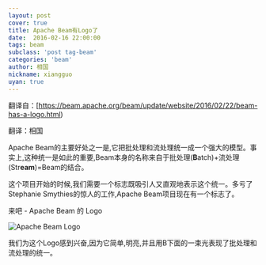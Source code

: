 ```yaml
---
layout: post
cover: true
title: Apache Beam有Logo了
date:  2016-02-16 22:00:00
tags: beam
subclass: 'post tag-beam'
categories: 'beam'
author: 相国
nickname: xiangguo
uyan: true
---
```

翻译自：[https://beam.apache.org/beam/update/website/2016/02/22/beam-has-a-logo.html)

翻译：相国


Apache Beam的主要好处之一是,它把批处理和流处理统一成一个强大的模型。事实上,这种统一是如此的重要,Beam本身的名称来自于批处理(**B**atch)+流处理(Str**eam**)=Beam的结合。

这个项目开始的时候,我们需要一个标志既吸引人又直观地表示这个统一。多亏了Stephanie Smythies的惊人的工作,Apache Beam项目现在有一个标志了。

来吧 - Apache Beam 的 Logo

![Apache Beam Logo](https://beam.apache.org/images/beam_logo_s.png)

我们为这个Logo感到兴奋,因为它简单,明亮,并且用B下面的一束光表现了批处理和流处理的统一。